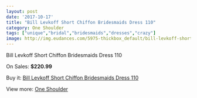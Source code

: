 ```yaml
---
layout: post
date: '2017-10-17'
title: "Bill Levkoff Short Chiffon Bridesmaids Dress 110"
category: One Shoulder
tags: ["unique","bridal","bridesmaids","dresses","crazy"]
image: http://img.eudances.com/5975-thickbox_default/bill-levkoff-short-chiffon-bridesmaids-dress-110.jpg
---
```

Bill Levkoff Short Chiffon Bridesmaids Dress 110

On Sales: **$220.99**
<a href="https://www.eudances.com/en/one-shoulder/2123-bill-levkoff-short-chiffon-bridesmaids-dress-110.html"><amp-img layout="responsive" width="600" height="600" src="//img.eudances.com/5975-thickbox_default/bill-levkoff-short-chiffon-bridesmaids-dress-110.jpg" alt="Bill Levkoff Short Chiffon Bridesmaids Dress 110 0" /></a>

Buy it: [Bill Levkoff Short Chiffon Bridesmaids Dress 110](https://www.eudances.com/en/one-shoulder/2123-bill-levkoff-short-chiffon-bridesmaids-dress-110.html "Bill Levkoff Short Chiffon Bridesmaids Dress 110")

View more: [One Shoulder](https://www.eudances.com/en/23-one-shoulder "One Shoulder")